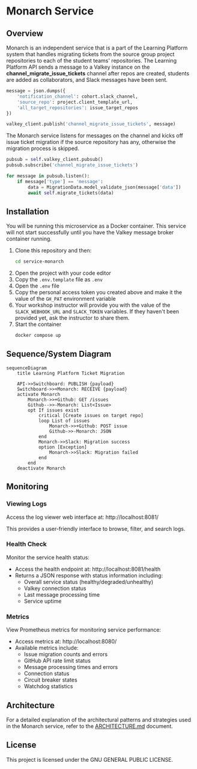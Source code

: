 # Monarch Service

## Overview

Monarch is an independent service that is a part of the Learning Platform system that handles migrating tickets from the source group project repositories to each of the student teams' repositories. The Learning Platform API sends a message to a Valkey instance on the **channel_migrate_issue_tickets** channel after repos are created, students are added as collaborators, and Slack messages have been sent.

```py
message = json.dumps({
    'notification_channel': cohort.slack_channel,
    'source_repo': project.client_template_url,
    'all_target_repositories': issue_target_repos
})

valkey_client.publish('channel_migrate_issue_tickets', message)
```

The Monarch service listens for messages on the channel and kicks off issue ticket migration if the source repository has any, otherwise the migration process is skipped.

```py
pubsub = self.valkey_client.pubsub()
pubsub.subscribe('channel_migrate_issue_tickets')

for message in pubsub.listen():
    if message['type'] == 'message':
        data = MigrationData.model_validate_json(message['data'])
        await self.migrate_tickets(data)
```

## Installation

You will be running this microservice as a Docker container. This service will not start successfully until you have the Valkey message broker container running.


1. Clone this repository and then:
    ```sh
    cd service-monarch
    ```
2. Open the project with your code editor
3. Copy the `.env.template` file as `.env`
4. Open the `.env` file
5. Copy the personal access token you created above and make it the value of the `GH_PAT` environment variable
6. Your workshop instructor will provide you with the value of the `SLACK_WEBHOOK_URL` and `SLACK_TOKEN` variables. If they haven't been provided yet, ask the instructor to share them.
6. Start the container
    ```sh
    docker compose up
    ```

## Sequence/System Diagram

```mermaid
sequenceDiagram
    title Learning Platform Ticket Migration

    API->>Switchboard: PUBLISH {payload}
    Switchboard->>+Monarch: RECEIVE {payload}
    activate Monarch
        Monarch->>+Github: GET /issues
        Github-->>-Monarch: List<Issue>
        opt If issues exist
            critical [Create issues on target repo]
            loop List of issues
                Monarch->>+Github: POST issue
                Github->>-Monarch: JSON
            end
            Monarch->>Slack: Migration success
            option [Exception]
                Monarch->>Slack: Migration failed
            end
        end
    deactivate Monarch
```

## Monitoring

### Viewing Logs

Access the log viewer web interface at: http://localhost:8081/

This provides a user-friendly interface to browse, filter, and search logs.

### Health Check

Monitor the service health status:
- Access the health endpoint at: http://localhost:8081/health
- Returns a JSON response with status information including:
  - Overall service status (healthy/degraded/unhealthy)
  - Valkey connection status
  - Last message processing time
  - Service uptime

### Metrics

View Prometheus metrics for monitoring service performance:
- Access metrics at: http://localhost:8080/
- Available metrics include:
  - Issue migration counts and errors
  - GitHub API rate limit status
  - Message processing times and errors
  - Connection status
  - Circuit breaker states
  - Watchdog statistics


## Architecture

For a detailed explanation of the architectural patterns and strategies used in the Monarch service, refer to the [ARCHITECTURE.md](./ARCHITECTURE.md) document.

## License
This project is licensed under the GNU GENERAL PUBLIC LICENSE.

